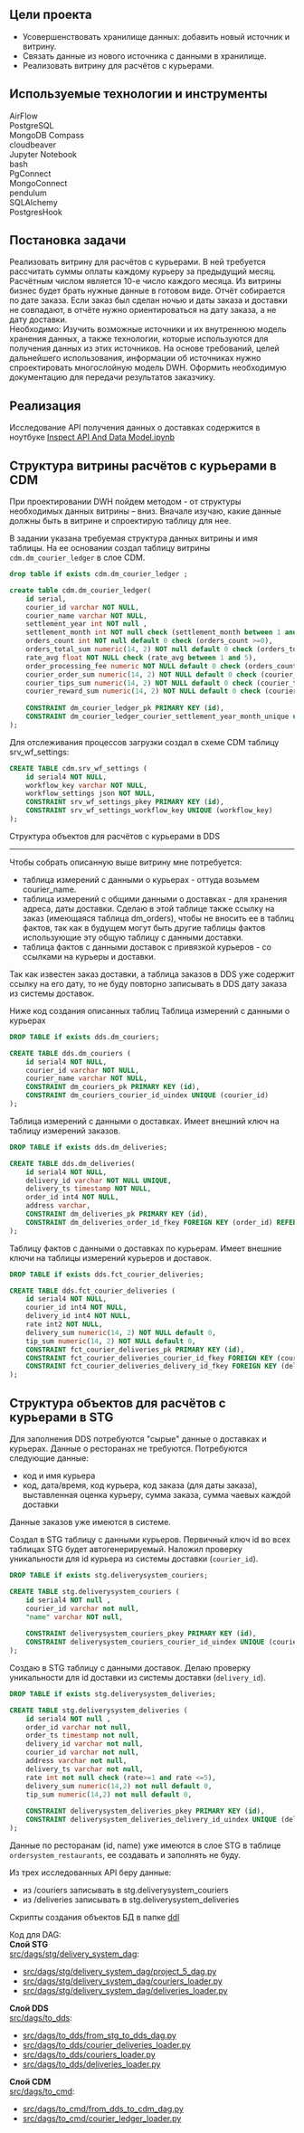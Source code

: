 ## **Цели проекта**  

- Усовершенствовать хранилище данных: добавить новый источник и витрину. 
- Связать данные из нового источника с данными в хранилище.  
- Реализовать витрину для расчётов с курьерами.  

## **Используемые технологии и инструменты**
AirFlow  
PostgreSQL    
MongoDB Compass  
cloudbeaver    
Jupyter Notebook  
bash   
PgConnect  
MongoConnect  
pendulum  
SQLAlchemy  
PostgresHook  

## **Постановка задачи**

Реализовать витрину для расчётов с курьерами. В ней требуется рассчитать суммы оплаты каждому курьеру за предыдущий месяц.  Расчётным числом является 10-е число каждого месяца. Из витрины бизнес будет брать нужные данные в готовом виде.
Отчёт собирается по дате заказа. Если заказ был сделан ночью и даты заказа и доставки не совпадают, в отчёте нужно ориентироваться на дату заказа, а не дату доставки.  
Необходимо:
Изучить возможные источники и их внутреннюю модель хранения данных, а также технологии, которые используются для получения данных из этих источников.
На основе требований, целей дальнейшего использования, информации об источниках нужно спроектировать многослойную модель DWH.
Оформить необходимую документацию для передачи результатов заказчику.  

## **Реализация**

Исследование API получения данных о доставках содержится 
 в ноутбуке [Inspect API And Data Model.ipynb](<Inspect API And Data Model.ipynb>)


Cтруктура витрины расчётов с курьерами в CDM
--- 

При проектировании DWH пойдем методом - от структуры необходимых данных витрины – вниз.
Вначале изучаю, какие данные должны быть в витрине и спроектирую таблицу для нее.

В задании указана требуемая структура данных витрины и имя таблицы. На ее основании создал таблицу витрины `cdm.dm_courier_ledger` в слое CDM.

```sql
drop table if exists cdm.dm_courier_ledger ;

create table cdm.dm_courier_ledger(
	id serial,
	courier_id varchar NOT NULL,
	courier_name varchar NOT NULL,
	settlement_year	int NOT null ,
	settlement_month int NOT null check (settlement_month between 1 and 12),
	orders_count int NOT null default 0 check (orders_count >=0),
	orders_total_sum numeric(14, 2) NOT null default 0 check (orders_total_sum >=0),
	rate_avg float NOT NULL check (rate_avg between 1 and 5),
	order_processing_fee numeric NOT NULL default 0 check (orders_count >=0) , 
	courier_order_sum numeric(14, 2) NOT NULL default 0 check (courier_order_sum >=0),
	courier_tips_sum numeric(14, 2) NOT NULL default 0 check (courier_tips_sum >=0),
	courier_reward_sum numeric(14, 2) NOT NULL default 0 check (courier_reward_sum >=0),
	
	CONSTRAINT dm_courier_ledger_pk PRIMARY KEY (id),
	CONSTRAINT dm_courier_ledger_courier_settlement_year_month_unique unique (courier_id, settlement_year, settlement_month)
);
```

Для отслеживания процессов загрузки создал в схеме CDM таблицу srv_wf_settings:
```sql
CREATE TABLE cdm.srv_wf_settings (
	id serial4 NOT NULL,
	workflow_key varchar NOT NULL,
	workflow_settings json NOT NULL,
	CONSTRAINT srv_wf_settings_pkey PRIMARY KEY (id),
	CONSTRAINT srv_wf_settings_workflow_key UNIQUE (workflow_key)
);
```

Cтруктура объектов для расчётов с курьерами в DDS

--- 

Чтобы собрать описанную выше витрину мне потребуется:
- таблица измерений с данными о курьерах - оттуда возьмем courier_name.
- таблица измерений с общими данными о доставках - для хранения адреса, даты доставки. 
Сделаю в этой таблице также ссылку на заказ (имеющаяся таблица dm_orders), чтобы не вносить ее в таблиц фактов, так как в будущем могут быть другие таблицы фактов использующие эту общую таблицу с данными доставки.
- таблица фактов с данными доставок с привязкой курьеров - со ссылками на курьеры и доставки. 

Так как известен заказ доставки, а таблица заказов в DDS уже содержит ссылку на его дату, то не буду повторно записывать в DDS дату заказа из системы доставок.

Ниже код создания описанных таблиц
Таблица измерений с данными о курьерах 
```sql
DROP TABLE if exists dds.dm_couriers;

CREATE TABLE dds.dm_couriers (
	id serial4 NOT NULL,
	courier_id varchar NOT NULL,
	courier_name varchar NOT NULL,
	CONSTRAINT dm_couriers_pk PRIMARY KEY (id),
	CONSTRAINT dm_couriers_courier_id_uindex UNIQUE (courier_id)
);
```

Таблица измерений с данными о доставках. Имеет внешний ключ на таблицу измерений заказов.
```sql
DROP TABLE if exists dds.dm_deliveries;

CREATE TABLE dds.dm_deliveries(
	id serial4 NOT NULL,
	delivery_id varchar NOT NULL UNIQUE,
	delivery_ts timestamp NOT NULL,
	order_id int4 NOT NULL,
	address varchar,
	CONSTRAINT dm_deliveries_pk PRIMARY KEY (id),
	CONSTRAINT dm_deliveries_order_id_fkey FOREIGN KEY (order_id) REFERENCES dds.dm_orders(id),
);
```

Таблицу фактов с данными о доставках по курьерам. Имеет внешние ключи на таблицы измерений курьеров и доставок.
```sql
DROP TABLE if exists dds.fct_courier_deliveries;

CREATE TABLE dds.fct_courier_deliveries (
	id serial4 NOT NULL,
	courier_id int4 NOT NULL,
	delivery_id int4 NOT NULL,
	rate int2 NOT NULL,
	delivery_sum numeric(14, 2) NOT NULL default 0,
	tip_sum numeric(14, 2) NOT NULL default 0,
	CONSTRAINT fct_courier_deliveries_pk PRIMARY KEY (id),
	CONSTRAINT fct_courier_deliveries_courier_id_fkey FOREIGN KEY (courier_id) REFERENCES dds.dm_couriers(id),
	CONSTRAINT fct_courier_deliveries_delivery_id_fkey FOREIGN KEY (delivery_id) REFERENCES dds.dm_deliveries(id)
);
```


Cтруктура объектов для расчётов с курьерами в STG
---

Для заполнения DDS потребуются "сырые" данные о доставках и курьерах. Данные о ресторанах не требуются. 
Потребуются следующие данные:
- код и имя курьера
- код, дата/время, код курьера, код заказа (для даты заказа), выставленная оценка курьеру, сумма заказа, сумма чаевых каждой доставки

Данные заказов уже имеются в системе.

Создал в STG таблицу с данными курьеров. Первичный ключ id во всех таблицах STG будет автогенерируемый.
Наложил проверку уникальности для id курьера из системы доставки (`courier_id`). 
```sql
DROP TABLE if exists stg.deliverysystem_couriers;

CREATE TABLE stg.deliverysystem_couriers (
	id serial4 NOT null ,
	courier_id varchar not null, 
	"name" varchar NOT null,
	
	CONSTRAINT deliverysystem_couriers_pkey PRIMARY KEY (id),
	CONSTRAINT deliverysystem_couriers_courier_id_uindex UNIQUE (courier_id)
);
```

Создаю в STG таблицу с данными доставок. 
Делаю проверку уникальности для id доставки из системы доставки (`delivery_id`). 

```sql
DROP TABLE if exists stg.deliverysystem_deliveries;

CREATE TABLE stg.deliverysystem_deliveries (
	id serial4 NOT null ,
	order_id varchar not null, 
	order_ts timestamp not null,
	delivery_id varchar not null,
	courier_id varchar not null,
	address varchar not null,
	delivery_ts varchar not null,
	rate int not null check (rate>=1 and rate <=5),
	delivery_sum numeric(14,2) not null default 0,
	tip_sum numeric(14,2) not null default 0,
	
	CONSTRAINT deliverysystem_deliveries_pkey PRIMARY KEY (id),
	CONSTRAINT deliverysystem_deliveries_delivery_id_uindex UNIQUE (delivery_id)
);
```

Данные по ресторанам (id, name) уже имеются в слое STG в таблице `ordersystem_restaurants`, ее создавать и заполнять не буду.

Из трех исследованных API беру данные:
- из /couriers записывать в stg.deliverysystem_couriers
- из /deliveries записывать в stg.deliverysystem_deliveries


Скрипты создания объектов БД в папке [ddl](ddl)

Код для DAG:  
**Слой STG**    
[src/dags/stg/delivery_system_dag](src/dags/stg/delivery_system_dag):  
- [src/dags/stg/delivery_system_dag/project_5_dag.py](src/dags/stg/delivery_system_dag/project_5_dag.py)  
- [src/dags/stg/delivery_system_dag/couriers_loader.py](src/dags/stg/delivery_system_dag/couriers_loader.py)  
- [src/dags/stg/delivery_system_dag/deliveries_loader.py](src/dags/stg/delivery_system_dag/deliveries_loader.py)  


**Слой DDS**  
[src/dags/to_dds](src/dags/to_dds):  
-  [src/dags/to_dds/from_stg_to_dds_dag.py](src/dags/to_dds/from_stg_to_dds_dag.py)  
- [src/dags/to_dds/courier_deliveries_loader.py](src/dags/to_dds/courier_deliveries_loader.py)  
- [src/dags/to_dds/couriers_loader.py](src/dags/to_dds/couriers_loader.py)  
- [src/dags/to_dds/deliveries_loader.py](src/dags/to_dds/deliveries_loader.py)  


**Слой CDM**  
[src/dags/to_cmd](src/dags/to_cmd):  
-  [src/dags/to_cmd/from_dds_to_cdm_dag.py](src/dags/to_cmd/from_dds_to_cdm_dag.py)  
-  [src/dags/to_cmd/courier_ledger_loader.py](src/dags/to_cmd/courier_ledger_loader.py)  
